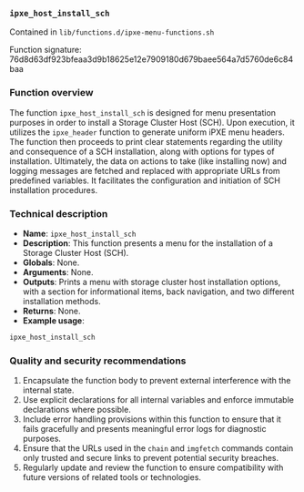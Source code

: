 ### `ipxe_host_install_sch `

Contained in `lib/functions.d/ipxe-menu-functions.sh`

Function signature: 76d8d63df923bfeaa3d9b18625e12e7909180d679baee564a7d5760de6c84baa

### Function overview

The function `ipxe_host_install_sch` is designed for menu presentation purposes in order to install a Storage Cluster Host (SCH). Upon execution, it utilizes the `ipxe_header` function to generate uniform iPXE menu headers. The function then proceeds to print clear statements regarding the utility and consequence of a SCH installation, along with options for types of installation. Ultimately, the data on actions to take (like installing now) and logging messages are fetched and replaced with appropriate URLs from predefined variables. It facilitates the configuration and initiation of SCH installation procedures.

### Technical description

- **Name**: `ipxe_host_install_sch`
- **Description**: This function presents a menu for the installation of a Storage Cluster Host (SCH).
- **Globals**: None.
- **Arguments**: None.
- **Outputs**: Prints a menu with storage cluster host installation options, with a section for informational items, back navigation, and two different installation methods.
- **Returns**: None.
- **Example usage**:

```bash
ipxe_host_install_sch
```

### Quality and security recommendations

1. Encapsulate the function body to prevent external interference with the internal state.
2. Use explicit declarations for all internal variables and enforce immutable declarations where possible.
3. Include error handling provisions within this function to ensure that it fails gracefully and presents meaningful error logs for diagnostic purposes.
4. Ensure that the URLs used in the `chain` and `imgfetch` commands contain only trusted and secure links to prevent potential security breaches.
5. Regularly update and review the function to ensure compatibility with future versions of related tools or technologies.

